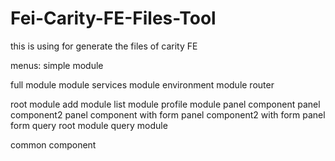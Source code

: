 # Fei-Carity-FE-Files-Tool

this is using for generate the files of carity FE

menus:
  simple module
  
  full module
    module services
      module environment
      module router
  
  root module
    add module
    list module
    profile module
      panel component
      panel component2
      panel component with form
      panel component2 with form
      panel form
    query root module
    query module
 
  common component
  
  
  
